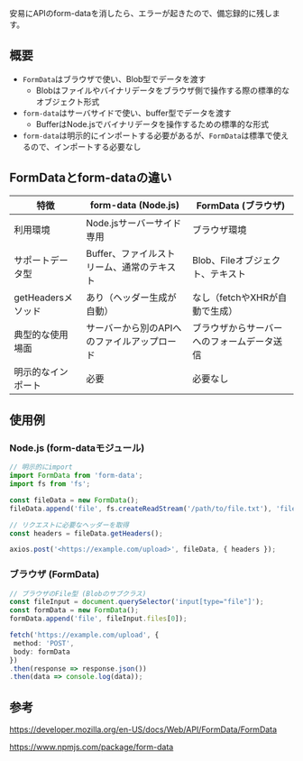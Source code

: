 安易にAPIのform-dataを消したら、エラーが起きたので、備忘録的に残します。  
  
## 概要  
  
- `FormData`はブラウザで使い、Blob型でデータを渡す  
  - Blobはファイルやバイナリデータをブラウザ側で操作する際の標準的なオブジェクト形式  
- `form-data`はサーバサイドで使い、buffer型でデータを渡す  
  - BufferはNode.jsでバイナリデータを操作するための標準的な形式  
- `form-data`は明示的にインポートする必要があるが、`FormData`は標準で使えるので、インポートする必要なし  
  
## FormDataとform-dataの違い  
  
| 特徴                 | form-data (Node.js)                                                | FormData (ブラウザ)                                      |  
|----------------------|--------------------------------------------------------------------|----------------------------------------------------------|  
| 利用環境             | Node.jsサーバーサイド専用                                          | ブラウザ環境                                              |  
| サポートデータ型     | Buffer、ファイルストリーム、通常のテキスト                         | Blob、Fileオブジェクト、テキスト                          |  
| getHeadersメソッド   | あり（ヘッダー生成が自動）                                        | なし（fetchやXHRが自動で生成）                             |  
| 典型的な使用場面     | サーバーから別のAPIへのファイルアップロード                         | ブラウザからサーバーへのフォームデータ送信                 |  
| 明示的なインポート   | 必要 | 必要なし                         |  
  
## 使用例  
  
### Node.js (form-dataモジュール)  
  
  ```ts  
// 明示的にimport  
import FormData from 'form-data';  
import fs from 'fs';  
  
const fileData = new FormData();  
fileData.append('file', fs.createReadStream('/path/to/file.txt'), 'file.txt');  
  
// リクエストに必要なヘッダーを取得  
const headers = fileData.getHeaders();  
  
axios.post('<https://example.com/upload>', fileData, { headers });  
  ```  
  
###  ブラウザ (FormData)  
  
```ts
// ブラウザのFile型 (Blobのサブクラス)
const fileInput = document.querySelector('input[type="file"]');
const formData = new FormData();
formData.append('file', fileInput.files[0]);

fetch('https://example.com/upload', {
 method: 'POST',
 body: formData
})
.then(response => response.json())
.then(data => console.log(data));
```  
  
## 参考  
  
https://developer.mozilla.org/en-US/docs/Web/API/FormData/FormData  
  
https://www.npmjs.com/package/form-data  
